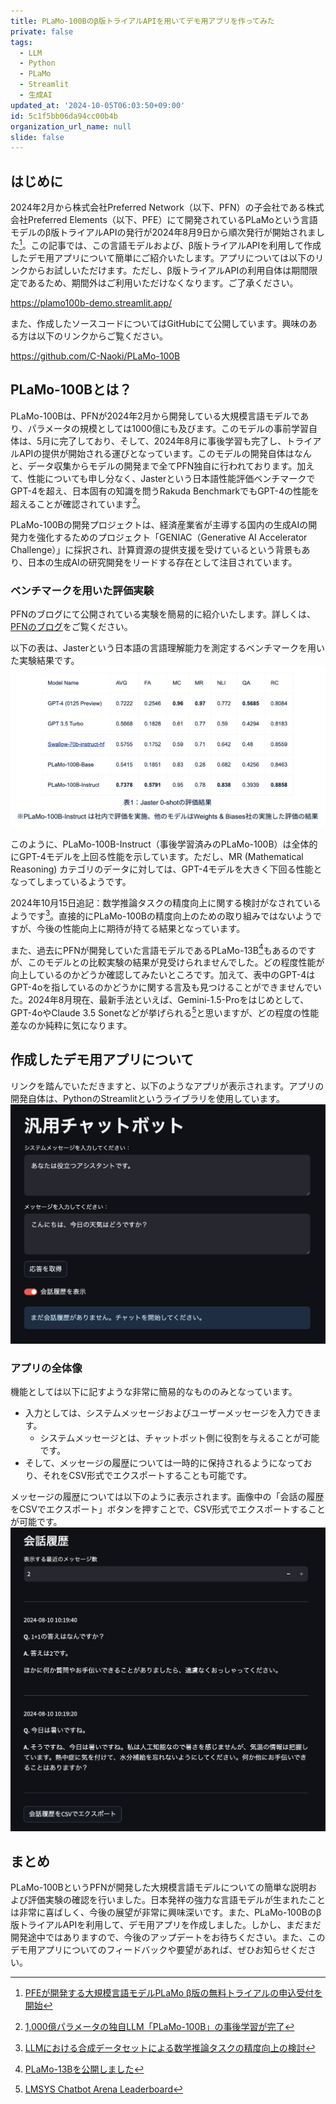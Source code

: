 ```yaml
---
title: PLaMo-100Bのβ版トライアルAPIを用いてデモ用アプリを作ってみた
private: false
tags:
  - LLM
  - Python
  - PLaMo
  - Streamlit
  - 生成AI
updated_at: '2024-10-05T06:03:50+09:00'
id: 5c1f5bb06da94cc00b4b
organization_url_name: null
slide: false
---
```

## はじめに
2024年2月から株式会社Preferred Network（以下、PFN）の子会社である株式会社Preferred Elements（以下、PFE）にて開発されているPLaMoという言語モデルのβ版トライアルAPIの発行が2024年8月9日から順次発行が開始されました[^1]。この記事では、この言語モデルおよび、β版トライアルAPIを利用して作成したデモ用アプリについて簡単にご紹介いたします。アプリについては以下のリンクからお試しいただけます。ただし、β版トライアルAPIの利用自体は期間限定であるため、期間外はご利用いただけなくなります。ご了承ください。
[^1]: [PFEが開発する大規模言語モデルPLaMo β版の無料トライアルの申込受付を開始](https://www.preferred.jp/ja/news/pr20240807/)

https://plamo100b-demo.streamlit.app/

また、作成したソースコードについてはGitHubにて公開しています。興味のある方は以下のリンクからご覧ください。

https://github.com/C-Naoki/PLaMo-100B

## PLaMo-100Bとは？
PLaMo-100Bは、PFNが2024年2月から開発している大規模言語モデルであり、パラメータの規模としては1000億にも及びます。このモデルの事前学習自体は、5月に完了しており、そして、2024年8月に事後学習も完了し、トライアルAPIの提供が開始される運びとなっています。このモデルの開発自体はなんと、データ収集からモデルの開発まで全てPFN独自に行われております。加えて、性能についても申し分なく、Jasterという日本語性能評価ベンチマークでGPT-4を超え、日本固有の知識を問うRakuda BenchmarkでもGPT-4の性能を超えることが確認されています[^2]。
[^2]: [1,000億パラメータの独自LLM「PLaMo-100B」の事後学習が完了](https://tech.preferred.jp/ja/blog/plamo-100b-post-training/)

PLaMo-100Bの開発プロジェクトは、経済産業省が主導する国内の生成AIの開発力を強化するためのプロジェクト「GENIAC（Generative AI Accelerator Challenge）」に採択され、計算資源の提供支援を受けているという背景もあり、日本の生成AIの研究開発をリードする存在として注目されています。

### ベンチマークを用いた評価実験
PFNのブログにて公開されている実験を簡易的に紹介いたします。詳しくは、[PFNのブログ](https://tech.preferred.jp/ja/blog/plamo-100b-post-training/)をご覧ください。

以下の表は、Jasterという日本語の言語理解能力を測定するベンチマークを用いた実験結果です。
![](https://raw.githubusercontent.com/C-Naoki/zenn-archive/main/images/plamo100b-demo/jaster.png)

このように、PLaMo-100B-Instruct（事後学習済みのPLaMo-100B）は全体的にGPT-4モデルを上回る性能を示しています。ただし、MR (Mathematical Reasoning) カテゴリのデータに対しては、GPT-4モデルを大きく下回る性能となってしまっているようです。

2024年10月15日追記：数学推論タスクの精度向上に関する検討がなされているようです[^3]。直接的にPLaMo-100Bの精度向上のための取り組みではないようですが、今後の性能向上に期待が持てる結果となっています。
[^3]: [LLMにおける合成データセットによる数学推論タスクの精度向上の検討](https://tech.preferred.jp/ja/blog/llm-synthetic-dataset-for-math/)

また、過去にPFNが開発していた言語モデルであるPLaMo-13B[^4]もあるのですが、このモデルとの比較実験の結果が見受けられませんでした。どの程度性能が向上しているのかどうか確認してみたいところです。加えて、表中のGPT-4はGPT-4oを指しているのかどうかに関する言及も見つけることができませんでいた。2024年8月現在、最新手法といえば、Gemini-1.5-Proをはじめとして、GPT-4oやClaude 3.5 Sonetなどが挙げられる[^5]と思いますが、どの程度の性能差なのか純粋に気になります。
[^4]: [PLaMo-13Bを公開しました](https://tech.preferred.jp/ja/blog/llm-plamo/)
[^5]: [LMSYS Chatbot Arena Leaderboard](https://chat.lmsys.org/?leaderboard)

## 作成したデモ用アプリについて
リンクを踏んでいただきますと、以下のようなアプリが表示されます。アプリの開発自体は、PythonのStreamlitというライブラリを使用しています。
![](https://raw.githubusercontent.com/C-Naoki/zenn-archive/main/images/plamo100b-demo/app.png)

### アプリの全体像
機能としては以下に記すような非常に簡易的なもののみとなっています。
- 入力としては、システムメッセージおよびユーザーメッセージを入力できます。
  - システムメッセージとは、チャットボット側に役割を与えることが可能です。
- そして、メッセージの履歴については一時的に保持されるようになっており、それをCSV形式でエクスポートすることも可能です。

メッセージの履歴については以下のように表示されます。画像中の「会話の履歴をCSVでエクスポート」ボタンを押すことで、CSV形式でエクスポートすることが可能です。
![](https://raw.githubusercontent.com/C-Naoki/zenn-archive/main/images/plamo100b-demo/history.png)


## まとめ
PLaMo-100BというPFNが開発した大規模言語モデルについての簡単な説明および評価実験の確認を行いました。日本発祥の強力な言語モデルが生まれたことは非常に喜ばしく、今後の展望が非常に興味深いです。また、PLaMo-100Bのβ版トライアルAPIを利用して、デモ用アプリを作成しました。しかし、まだまだ開発途中ではありますので、今後のアップデートをお待ちください。また、このデモ用アプリについてのフィードバックや要望があれば、ぜひお知らせください。